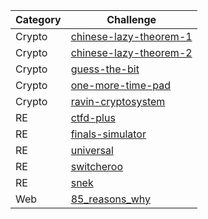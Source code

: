 | Category | Challenge
| --- | --- |
| Crypto | [chinese-lazy-theorem-1](lactf/crypto/chinese-lazy-theorem-1/)
| Crypto | [chinese-lazy-theorem-2](/lactf/crypto/chinese-lazy-theorem-2/)
| Crypto | [guess-the-bit](/lactf/crypto/guess-the-bit/)
| Crypto | [one-more-time-pad](/lactf/crypto/one-more-time-pad/)
| Crypto | [ravin-cryptosystem](/lactf/crypto/ravin-cryptosystem/)
| RE | [ctfd-plus](/lactf/re/ctfd-plus/)
| RE | [finals-simulator](/lactf/re/finals-simulator/)
| RE | [universal](/lactf/re/universal/)
| RE | [switcheroo](/lactf/re/switcheroo/)
| RE | [snek](/lactf/re/snek/)
| Web | [85_reasons_why](/lactf/web/85_reasons_why/)
